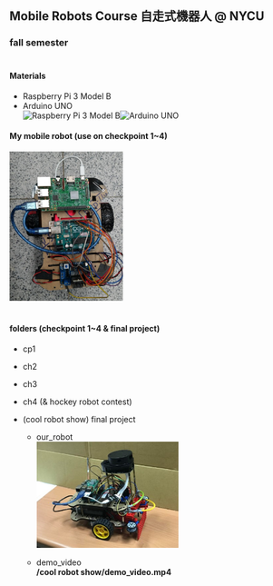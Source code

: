 ## Mobile Robots Course 自走式機器人 @ NYCU
### fall semester<br><br>


#### Materials
+ Raspberry Pi 3 Model B
+ Arduino UNO <br>
<img src="https://media.digikey.com/Photos/Raspberry%20Pi/MFG_RASPBERRY-PI-3-MODEL-B.jpg" alt="Raspberry Pi 3 Model B" width="200"/><img src="https://www.taiwansensor.com.tw/wp-content/uploads/2018/04/a000066_iso_4.jpg" alt="Arduino UNO" width="200"/>

#### My mobile robot (use on checkpoint 1~4)
<img src="my_mobile_robot.png" alt="my_mobile_robot" width="200"/><br><br>



#### folders (checkpoint 1~4 & final project)
+ cp1

+ ch2

+ ch3

+ ch4 (& hockey robot contest)

+ (cool robot show) final project
  + our_robot <br>
    <img src="./cool robot show/our_robot.jpg" alt="our_robot" width="250"/>

  + demo_video <br>
    **/cool robot show/demo_video.mp4**
    
